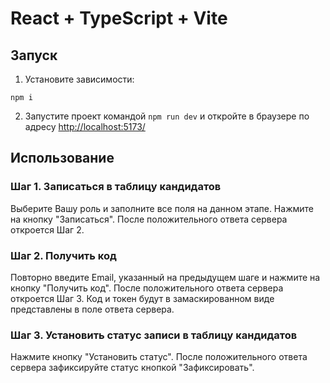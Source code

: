 # React + TypeScript + Vite

## Запуск

1. Установите зависимости:

```
npm i
```

2. Запустите проект командой ```npm run dev``` и откройте в браузере по адресу [http://localhost:5173/](http://localhost:5173/)

## Использование

### Шаг 1. Записаться в таблицу кандидатов

Выберите Вашу роль и заполните все поля на данном этапе. Нажмите на кнопку "Записаться". После положительного ответа сервера откроется Шаг 2.

### Шаг 2. Получить код

Повторно введите Email, указанный на предыдущем шаге и нажмите на кнопку "Получить код". После положительного ответа сервера откроется Шаг 3. Код и токен будут в замаскированном виде представлены в поле ответа сервера.

### Шаг 3. Установить статус записи в таблицу кандидатов

Нажмите кнопку "Установить статус". После положительного ответа сервера зафиксируйте статус кнопкой "Зафиксировать".

